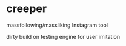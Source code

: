 # creeper
massfollowing/massliking Instagram tool

dirty build  on testing engine for user imitation 
